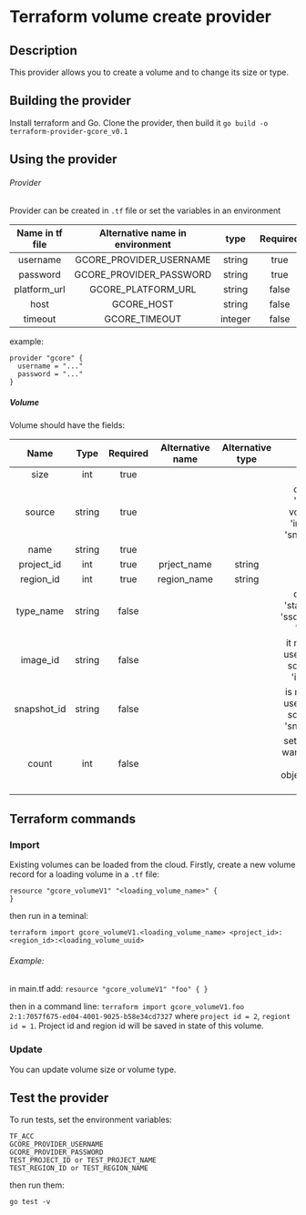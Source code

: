# Terraform volume create provider

Description
-----------
This provider allows you to create a volume and to change its size or type.

Building the provider
---------------------
Install terraform and Go. Clone the provider, then build it
``
go build -o terraform-provider-gcore_v0.1
``

Using the provider
------------------
###### Provider
Provider can be created in ``.tf`` file or set the variables in an environment 

| Name in tf file    | Alternative name in environment       | type    | Required |
| :----------------: |:-------------------------:| :------:| :-------:|
| username           | GCORE_PROVIDER_USERNAME   | string  | true     | 
| password           | GCORE_PROVIDER_PASSWORD   | string  | true     | 
| platform_url       | GCORE_PLATFORM_URL        | string  | false    | 
| host               | GCORE_HOST                | string  | false    | 
| timeout            | GCORE_TIMEOUT             | integer | false    | 

example:
```
provider "gcore" {
  username = "..."
  password = "..."
}
```

##### Volume 

Volume should have the fields:

| Name | Type  |Required  | Alternative name      | Alternative type    | Note |
| :----------------: |:-------------------------:| :------:| :-------:| :------:| :-------:| 
|size       | int |   true| | | |
|source     | string |true | | | one of 'new-volume', 'image', 'snapshot' |
|name       | string | true| | | |
|project_id| int | true| prject_name| string | |
|region_id| int| true| region_name| string | |
|type_name |  string | false | | | one of 'standard', 'ssd_hiiops', 'cold' |
|image_id  |  string | false | | | it must be used when source is 'image' |
|snapshot_id | string | false | | | is must be used when source is 'snapshot' |
|count   | int | false | | | set it if you want create more objects than one |


Terraform commands
------------------
### Import 
Existing volumes can be loaded from the cloud. Firstly, create a new volume record for a loading volume in a ``.tf`` file:
```
resource "gcore_volumeV1" "<loading_volume_name>" {
}
```

then run in a teminal:
```
terraform import gcore_volumeV1.<loading_volume_name> <project_id>:<region_id>:<loading_volume_uuid>
```

   ###### Example:
   in main.tf add:
      ```
      resource "gcore_volumeV1" "foo" {
      }
      ```
   
   then in a command line:
      ```
      terraform import gcore_volumeV1.foo 2:1:7057f675-ed04-4001-9025-b58e34cd7327
      ```
   where ``project id = 2``, ``regiont id = 1``. Project id and region id will be saved in state of this volume.

### Update 
You can update volume size or volume type.

Test the provider
-----------------
To run tests, set the environment variables:
```
TF_ACC
GCORE_PROVIDER_USERNAME
GCORE_PROVIDER_PASSWORD
TEST_PROJECT_ID or TEST_PROJECT_NAME
TEST_REGION_ID or TEST_REGION_NAME
```
then run them:
```
go test -v
```